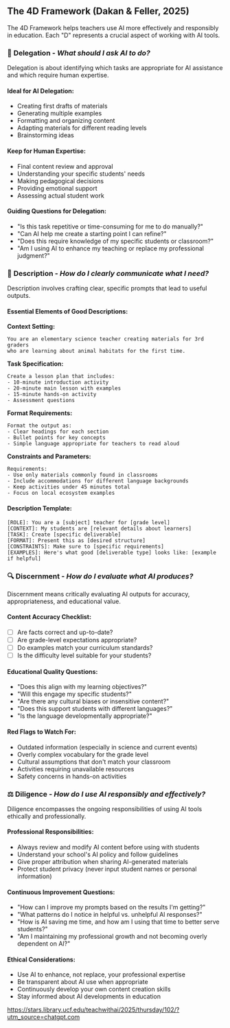 ## The 4D Framework (Dakan & Feller, 2025)

The 4D Framework helps teachers use AI more effectively and responsibly in education. Each "D" represents a crucial aspect of working with AI tools.

### 🎯 **Delegation** - *What should I ask AI to do?*

Delegation is about identifying which tasks are appropriate for AI assistance and which require human expertise.

#### **Ideal for AI Delegation:**
- Creating first drafts of materials
- Generating multiple examples
- Formatting and organizing content
- Adapting materials for different reading levels
- Brainstorming ideas

#### **Keep for Human Expertise:**
- Final content review and approval
- Understanding your specific students' needs
- Making pedagogical decisions
- Providing emotional support
- Assessing actual student work

#### **Guiding Questions for Delegation:**
- "Is this task repetitive or time-consuming for me to do manually?"
- "Can AI help me create a starting point I can refine?"
- "Does this require knowledge of my specific students or classroom?"
- "Am I using AI to enhance my teaching or replace my professional judgment?"

### 📝 **Description** - *How do I clearly communicate what I need?*

Description involves crafting clear, specific prompts that lead to useful outputs.

#### **Essential Elements of Good Descriptions:**

**Context Setting:**
```
You are an elementary science teacher creating materials for 3rd graders 
who are learning about animal habitats for the first time.
```

**Task Specification:**
```
Create a lesson plan that includes:
- 10-minute introduction activity
- 20-minute main lesson with examples
- 15-minute hands-on activity
- Assessment questions
```

**Format Requirements:**
```
Format the output as:
- Clear headings for each section
- Bullet points for key concepts
- Simple language appropriate for teachers to read aloud
```

**Constraints and Parameters:**
```
Requirements:
- Use only materials commonly found in classrooms
- Include accommodations for different language backgrounds
- Keep activities under 45 minutes total
- Focus on local ecosystem examples
```

#### **Description Template:**
```
[ROLE]: You are a [subject] teacher for [grade level]
[CONTEXT]: My students are [relevant details about learners]
[TASK]: Create [specific deliverable]
[FORMAT]: Present this as [desired structure]
[CONSTRAINTS]: Make sure to [specific requirements]
[EXAMPLES]: Here's what good [deliverable type] looks like: [example if helpful]
```

### 🔍 **Discernment** - *How do I evaluate what AI produces?*

Discernment means critically evaluating AI outputs for accuracy, appropriateness, and educational value.

#### **Content Accuracy Checklist:**
- [ ] Are facts correct and up-to-date?
- [ ] Are grade-level expectations appropriate?
- [ ] Do examples match your curriculum standards?
- [ ] Is the difficulty level suitable for your students?

#### **Educational Quality Questions:**
- "Does this align with my learning objectives?"
- "Will this engage my specific students?"
- "Are there any cultural biases or insensitive content?"
- "Does this support students with different languages?"
- "Is the language developmentally appropriate?"

#### **Red Flags to Watch For:**
- Outdated information (especially in science and current events)
- Overly complex vocabulary for the grade level
- Cultural assumptions that don't match your classroom
- Activities requiring unavailable resources
- Safety concerns in hands-on activities

### ⚖️ **Diligence** - *How do I use AI responsibly and effectively?*

Diligence encompasses the ongoing responsibilities of using AI tools ethically and professionally.

#### **Professional Responsibilities:**
- Always review and modify AI content before using with students
- Understand your school's AI policy and follow guidelines
- Give proper attribution when sharing AI-generated materials
- Protect student privacy (never input student names or personal information)

#### **Continuous Improvement Questions:**
- "How can I improve my prompts based on the results I'm getting?"
- "What patterns do I notice in helpful vs. unhelpful AI responses?"
- "How is AI saving me time, and how am I using that time to better serve students?"
- "Am I maintaining my professional growth and not becoming overly dependent on AI?"

#### **Ethical Considerations:**
- Use AI to enhance, not replace, your professional expertise
- Be transparent about AI use when appropriate
- Continuously develop your own content creation skills
- Stay informed about AI developments in education



https://stars.library.ucf.edu/teachwithai/2025/thursday/102/?utm_source=chatgpt.com
